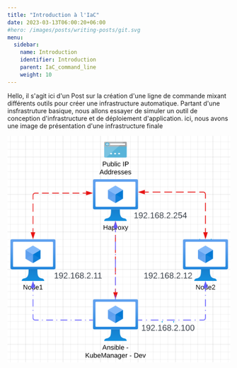 ```yaml
---
title: "Introduction à l'IaC"
date: 2023-03-13T06:00:20+06:00
#hero: /images/posts/writing-posts/git.svg
menu:
  sidebar:
    name: Introduction
    identifier: Introduction
    parent: IaC_command_line
    weight: 10
---
```


Hello, il s'agit ici d'un Post sur la création d'une ligne de commande mixant différents outils pour créer une infrastructure automatique.
Partant d'une insfrastruture basique, nous allons essayer de simuler un outil de conception d'infrastructure et de déploiement d'application.
ici, nous avons une image de présentation d'une infrastructure finale

![Architecture de base](infra.png)